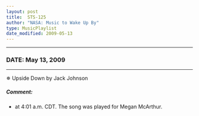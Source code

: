 ```yaml
---
layout: post
title:  STS-125
author: "NASA: Music to Wake Up By"
type: MusicPlaylist
date_modified: 2009-05-13
---
```


----
### DATE: May 13, 2009
----
✵ Upside Down by Jack Johnson

##### Comment:
* at 4:01 a.m. CDT. The song was played for Megan McArthur.
